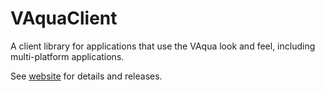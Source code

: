 # VAquaClient

A client library for applications that use the VAqua look and feel, including
multi-platform applications.

See [website](https://violetlib.org/vaqua/clientlibrary.html) for details and releases.
